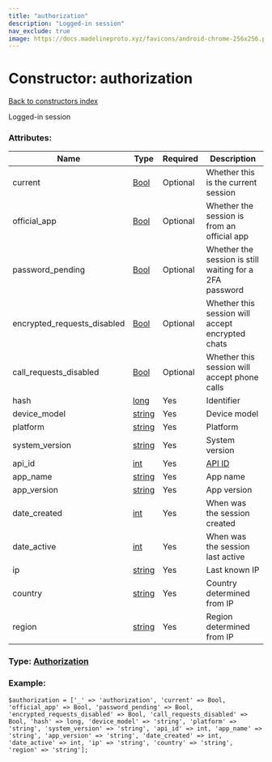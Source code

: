 ```yaml
---
title: "authorization"
description: "Logged-in session"
nav_exclude: true
image: https://docs.madelineproto.xyz/favicons/android-chrome-256x256.png
---
```

# Constructor: authorization  
[Back to constructors index](/API_docs/constructors/index.html)



Logged-in session

### Attributes:

| Name     |    Type       | Required | Description |
|----------|---------------|----------|-------------|
|current|[Bool](/API_docs/types/Bool.html) | Optional|Whether this is the current session|
|official\_app|[Bool](/API_docs/types/Bool.html) | Optional|Whether the session is from an official app|
|password\_pending|[Bool](/API_docs/types/Bool.html) | Optional|Whether the session is still waiting for a 2FA password|
|encrypted\_requests\_disabled|[Bool](/API_docs/types/Bool.html) | Optional|Whether this session will accept encrypted chats|
|call\_requests\_disabled|[Bool](/API_docs/types/Bool.html) | Optional|Whether this session will accept phone calls|
|hash|[long](/API_docs/types/long.html) | Yes|Identifier|
|device\_model|[string](/API_docs/types/string.html) | Yes|Device model|
|platform|[string](/API_docs/types/string.html) | Yes|Platform|
|system\_version|[string](/API_docs/types/string.html) | Yes|System version|
|api\_id|[int](/API_docs/types/int.html) | Yes|[API ID](https://core.telegram.org/api/obtaining_api_id)|
|app\_name|[string](/API_docs/types/string.html) | Yes|App name|
|app\_version|[string](/API_docs/types/string.html) | Yes|App version|
|date\_created|[int](/API_docs/types/int.html) | Yes|When was the session created|
|date\_active|[int](/API_docs/types/int.html) | Yes|When was the session last active|
|ip|[string](/API_docs/types/string.html) | Yes|Last known IP|
|country|[string](/API_docs/types/string.html) | Yes|Country determined from IP|
|region|[string](/API_docs/types/string.html) | Yes|Region determined from IP|



### Type: [Authorization](/API_docs/types/Authorization.html)


### Example:

```
$authorization = ['_' => 'authorization', 'current' => Bool, 'official_app' => Bool, 'password_pending' => Bool, 'encrypted_requests_disabled' => Bool, 'call_requests_disabled' => Bool, 'hash' => long, 'device_model' => 'string', 'platform' => 'string', 'system_version' => 'string', 'api_id' => int, 'app_name' => 'string', 'app_version' => 'string', 'date_created' => int, 'date_active' => int, 'ip' => 'string', 'country' => 'string', 'region' => 'string'];
```  
